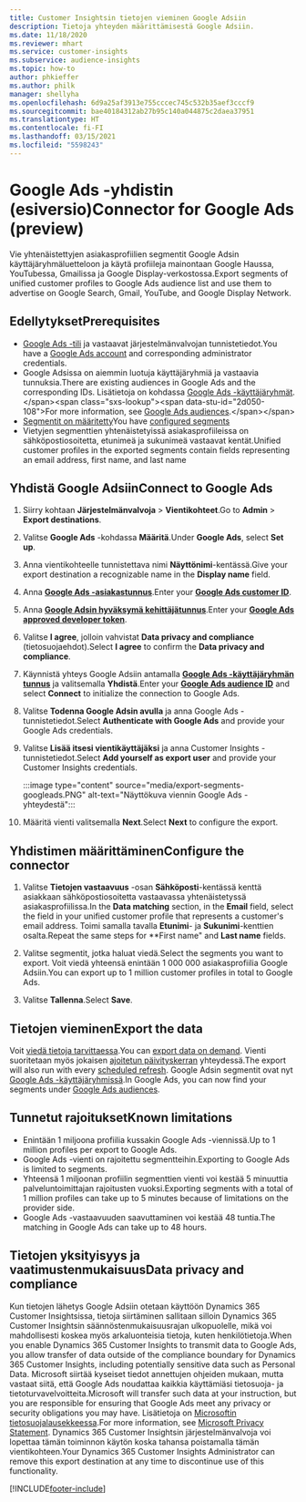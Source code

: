 ```yaml
---
title: Customer Insightsin tietojen vieminen Google Adsiin
description: Tietoja yhteyden määrittämisestä Google Adsiin.
ms.date: 11/18/2020
ms.reviewer: mhart
ms.service: customer-insights
ms.subservice: audience-insights
ms.topic: how-to
author: phkieffer
ms.author: philk
manager: shellyha
ms.openlocfilehash: 6d9a25af3913e755cccec745c532b35aef3cccf9
ms.sourcegitcommit: bae40184312ab27b95c140a044875c2daea37951
ms.translationtype: HT
ms.contentlocale: fi-FI
ms.lasthandoff: 03/15/2021
ms.locfileid: "5598243"
---
```

# <a name="connector-for-google-ads-preview"></a><span data-ttu-id="2d050-103">Google Ads -yhdistin (esiversio)</span><span class="sxs-lookup"><span data-stu-id="2d050-103">Connector for Google Ads (preview)</span></span>

<span data-ttu-id="2d050-104">Vie yhtenäistettyjen asiakasprofiilien segmentit Google Adsin käyttäjäryhmäluetteloon ja käytä profiileja mainontaan Google Haussa, YouTubessa, Gmailissa ja Google Display-verkostossa.</span><span class="sxs-lookup"><span data-stu-id="2d050-104">Export segments of unified customer profiles to Google Ads audience list and use them to advertise on Google Search, Gmail, YouTube, and Google Display Network.</span></span> 

## <a name="prerequisites"></a><span data-ttu-id="2d050-105">Edellytykset</span><span class="sxs-lookup"><span data-stu-id="2d050-105">Prerequisites</span></span>

-   <span data-ttu-id="2d050-106">[Google Ads -tili](https://ads.google.com/) ja vastaavat järjestelmänvalvojan tunnistetiedot.</span><span class="sxs-lookup"><span data-stu-id="2d050-106">You have a [Google Ads account](https://ads.google.com/) and corresponding administrator credentials.</span></span>
-   <span data-ttu-id="2d050-107">Google Adsissa on aiemmin luotuja käyttäjäryhmiä ja vastaavia tunnuksia.</span><span class="sxs-lookup"><span data-stu-id="2d050-107">There are existing audiences in Google Ads and the corresponding IDs.</span></span> <span data-ttu-id="2d050-108">Lisätietoja on kohdassa [Google Ads -käyttäjäryhmät](https://support.google.com/google-ads/answer/7558048?hl=en#:~:text=Audience%20lists%20is%20a%20section,Display%20Network%20through%20remarketing%20campaigns.).</span><span class="sxs-lookup"><span data-stu-id="2d050-108">For more information, see [Google Ads audiences](https://support.google.com/google-ads/answer/7558048?hl=en#:~:text=Audience%20lists%20is%20a%20section,Display%20Network%20through%20remarketing%20campaigns.).</span></span>
-   <span data-ttu-id="2d050-109">[Segmentit on määritetty](segments.md)</span><span class="sxs-lookup"><span data-stu-id="2d050-109">You have [configured segments](segments.md)</span></span>
-   <span data-ttu-id="2d050-110">Vietyjen segmenttien yhtenäistetyissä asiakasprofiileissa on sähköpostiosoitetta, etunimeä ja sukunimeä vastaavat kentät.</span><span class="sxs-lookup"><span data-stu-id="2d050-110">Unified customer profiles in the exported segments contain fields representing an email address, first name, and last name</span></span>

## <a name="connect-to-google-ads"></a><span data-ttu-id="2d050-111">Yhdistä Google Adsiin</span><span class="sxs-lookup"><span data-stu-id="2d050-111">Connect to Google Ads</span></span>

1. <span data-ttu-id="2d050-112">Siirry kohtaan **Järjestelmänvalvoja** > **Vientikohteet**.</span><span class="sxs-lookup"><span data-stu-id="2d050-112">Go to **Admin** > **Export destinations**.</span></span>

1. <span data-ttu-id="2d050-113">Valitse **Google Ads** -kohdassa **Määritä**.</span><span class="sxs-lookup"><span data-stu-id="2d050-113">Under **Google Ads**, select **Set up**.</span></span>

1. <span data-ttu-id="2d050-114">Anna vientikohteelle tunnistettava nimi **Näyttönimi**-kentässä.</span><span class="sxs-lookup"><span data-stu-id="2d050-114">Give your export destination a recognizable name in the **Display name** field.</span></span>

1. <span data-ttu-id="2d050-115">Anna **[Google Ads -asiakastunnus](https://support.google.com/google-ads/answer/1704344)**.</span><span class="sxs-lookup"><span data-stu-id="2d050-115">Enter your **[Google Ads customer ID](https://support.google.com/google-ads/answer/1704344)**.</span></span>

1. <span data-ttu-id="2d050-116">Anna **[Google Adsin hyväksymä kehittäjätunnus](https://developers.google.com/google-ads/api/docs/first-call/dev-token)**.</span><span class="sxs-lookup"><span data-stu-id="2d050-116">Enter your **[Google Ads approved developer token](https://developers.google.com/google-ads/api/docs/first-call/dev-token)**.</span></span>

1. <span data-ttu-id="2d050-117">Valitse **I agree**, jolloin vahvistat **Data privacy and compliance** (tietosuojaehdot).</span><span class="sxs-lookup"><span data-stu-id="2d050-117">Select **I agree** to confirm the **Data privacy and compliance**.</span></span>

1. <span data-ttu-id="2d050-118">Käynnistä yhteys Google Adsiin antamalla **[Google Ads -käyttäjäryhmän tunnus](https://support.google.com/google-ads/answer/7558048?hl=en#:~:text=Audience%20lists%20is%20a%20section,Display%20Network%20through%20remarketing%20campaigns.)** ja valitsemalla **Yhdistä**.</span><span class="sxs-lookup"><span data-stu-id="2d050-118">Enter your **[Google Ads audience ID](https://support.google.com/google-ads/answer/7558048?hl=en#:~:text=Audience%20lists%20is%20a%20section,Display%20Network%20through%20remarketing%20campaigns.)** and select **Connect** to initialize the connection to Google Ads.</span></span>

1. <span data-ttu-id="2d050-119">Valitse **Todenna Google Adsin avulla** ja anna Google Ads -tunnistetiedot.</span><span class="sxs-lookup"><span data-stu-id="2d050-119">Select **Authenticate with Google Ads** and provide your Google Ads credentials.</span></span>

1. <span data-ttu-id="2d050-120">Valitse **Lisää itsesi vientikäyttäjäksi** ja anna Customer Insights -tunnistetiedot.</span><span class="sxs-lookup"><span data-stu-id="2d050-120">Select **Add yourself as export user** and provide your Customer Insights credentials.</span></span>

   :::image type="content" source="media/export-segments-googleads.PNG" alt-text="Näyttökuva viennin Google Ads -yhteydestä":::

1. <span data-ttu-id="2d050-122">Määritä vienti valitsemalla **Next**.</span><span class="sxs-lookup"><span data-stu-id="2d050-122">Select **Next** to configure the export.</span></span>

## <a name="configure-the-connector"></a><span data-ttu-id="2d050-123">Yhdistimen määrittäminen</span><span class="sxs-lookup"><span data-stu-id="2d050-123">Configure the connector</span></span>

1. <span data-ttu-id="2d050-124">Valitse **Tietojen vastaavuus** -osan **Sähköposti**-kentässä kenttä asiakkaan sähköpostiosoitetta vastaavassa yhtenäistetyssä asiakasprofiilissa.</span><span class="sxs-lookup"><span data-stu-id="2d050-124">In the **Data matching** section, in the **Email** field, select the field in your unified customer profile that represents a customer's email address.</span></span> <span data-ttu-id="2d050-125">Toimi samalla tavalla **Etunimi**- ja **Sukunimi**-kenttien osalta.</span><span class="sxs-lookup"><span data-stu-id="2d050-125">Repeat the same steps for \*\*First name" and **Last name** fields.</span></span>

1. <span data-ttu-id="2d050-126">Valitse segmentit, jotka haluat viedä.</span><span class="sxs-lookup"><span data-stu-id="2d050-126">Select the segments you want to export.</span></span> <span data-ttu-id="2d050-127">Voit viedä yhteensä enintään 1 000 000 asiakasprofiilia Google Adsiin.</span><span class="sxs-lookup"><span data-stu-id="2d050-127">You can export up to 1 million customer profiles in total to Google Ads.</span></span>

1. <span data-ttu-id="2d050-128">Valitse **Tallenna**.</span><span class="sxs-lookup"><span data-stu-id="2d050-128">Select **Save**.</span></span>

## <a name="export-the-data"></a><span data-ttu-id="2d050-129">Tietojen vieminen</span><span class="sxs-lookup"><span data-stu-id="2d050-129">Export the data</span></span>

<span data-ttu-id="2d050-130">Voit [viedä tietoja tarvittaessa](export-destinations.md).</span><span class="sxs-lookup"><span data-stu-id="2d050-130">You can [export data on demand](export-destinations.md).</span></span> <span data-ttu-id="2d050-131">Vienti suoritetaan myös jokaisen [ajoitetun päivityskerran](system.md#schedule-tab) yhteydessä.</span><span class="sxs-lookup"><span data-stu-id="2d050-131">The export will also run with every [scheduled refresh](system.md#schedule-tab).</span></span> <span data-ttu-id="2d050-132">Google Adsin segmentit ovat nyt [Google Ads -käyttäjäryhmissä](https://support.google.com/google-ads/answer/7558048?hl=en/).</span><span class="sxs-lookup"><span data-stu-id="2d050-132">In Google Ads, you can now find your segments under [Google Ads audiences](https://support.google.com/google-ads/answer/7558048?hl=en/).</span></span>

## <a name="known-limitations"></a><span data-ttu-id="2d050-133">Tunnetut rajoitukset</span><span class="sxs-lookup"><span data-stu-id="2d050-133">Known limitations</span></span>

- <span data-ttu-id="2d050-134">Enintään 1 miljoona profiilia kussakin Google Ads -viennissä.</span><span class="sxs-lookup"><span data-stu-id="2d050-134">Up to 1 million profiles per export to Google Ads.</span></span>
- <span data-ttu-id="2d050-135">Google Ads -vienti on rajoitettu segmentteihin.</span><span class="sxs-lookup"><span data-stu-id="2d050-135">Exporting to Google Ads is limited to segments.</span></span>
- <span data-ttu-id="2d050-136">Yhteensä 1 miljoonan profiilin segmenttien vienti voi kestää 5 minuuttia palveluntoimittajan rajoitusten vuoksi.</span><span class="sxs-lookup"><span data-stu-id="2d050-136">Exporting segments with a total of 1 million profiles can take up to 5 minutes because of limitations on the provider side.</span></span> 
- <span data-ttu-id="2d050-137">Google Ads -vastaavuuden saavuttaminen voi kestää 48 tuntia.</span><span class="sxs-lookup"><span data-stu-id="2d050-137">The matching in Google Ads can take up to 48 hours.</span></span>

## <a name="data-privacy-and-compliance"></a><span data-ttu-id="2d050-138">Tietojen yksityisyys ja vaatimustenmukaisuus</span><span class="sxs-lookup"><span data-stu-id="2d050-138">Data privacy and compliance</span></span>

<span data-ttu-id="2d050-139">Kun tietojen lähetys Google Adsiin otetaan käyttöön Dynamics 365 Customer Insightsissa, tietoja siirtäminen sallitaan silloin Dynamics 365 Customer Insightsin säännöstenmukaisuusrajan ulkopuolelle, mikä voi mahdollisesti koskea myös arkaluonteisia tietoja, kuten henkilötietoja.</span><span class="sxs-lookup"><span data-stu-id="2d050-139">When you enable Dynamics 365 Customer Insights to transmit data to Google Ads, you allow transfer of data outside of the compliance boundary for Dynamics 365 Customer Insights, including potentially sensitive data such as Personal Data.</span></span> <span data-ttu-id="2d050-140">Microsoft siirtää kyseiset tiedot annettujen ohjeiden mukaan, mutta vastaat siitä, että Google Ads noudattaa kaikkia käyttämiäsi tietosuoja- ja tietoturvavelvoitteita.</span><span class="sxs-lookup"><span data-stu-id="2d050-140">Microsoft will transfer such data at your instruction, but you are responsible for ensuring that Google Ads meet any privacy or security obligations you may have.</span></span> <span data-ttu-id="2d050-141">Lisätietoja on [Microsoftin tietosuojalausekkeessa](https://go.microsoft.com/fwlink/?linkid=396732).</span><span class="sxs-lookup"><span data-stu-id="2d050-141">For more information, see [Microsoft Privacy Statement](https://go.microsoft.com/fwlink/?linkid=396732).</span></span>
<span data-ttu-id="2d050-142">Dynamics 365 Customer Insightsin järjestelmänvalvoja voi lopettaa tämän toiminnon käytön koska tahansa poistamalla tämän vientikohteen.</span><span class="sxs-lookup"><span data-stu-id="2d050-142">Your Dynamics 365 Customer Insights Administrator can remove this export destination at any time to discontinue use of this functionality.</span></span>


[!INCLUDE[footer-include](../includes/footer-banner.md)]